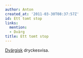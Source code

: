 ```yaml
---
author: Anton
created_at: '2011-03-30T08:37:57Z'
id: Ett tomt stop
links:
  mention:
  - Dvärg
title: Ett tomt stop
---
```


[Dvärgisk] dryckesvisa.

  [Dvärgisk]: Dvärg
